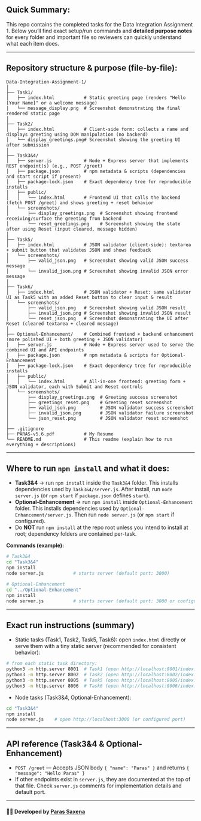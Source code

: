 ## Quick Summary:
This repo contains the completed tasks for the Data Integration Assignment 1. Below you’ll find exact setup/run commands and **detailed purpose notes** for every folder and important file so reviewers can quickly understand what each item does.

---

## Repository structure & purpose (file-by-file):
```
Data-Integration-Assignment-1/
│
├── Task1/
│   ├── index.html           # Static greeting page (renders "Hello [Your Name]" or a welcome message)
│   └── message_display.png  # Screenshot demonstrating the final rendered static page
│
├── Task2/
│   ├── index.html           # Client-side form: collects a name and displays greeting using DOM manipulation (no backend)
│   └── display_greetings.png# Screenshot showing the greeting UI after submission
│
├── Task3&4/
│   ├── server.js            # Node + Express server that implements REST endpoint(s) (e.g., POST /greet)
│   ├── package.json         # npm metadata & scripts (dependencies and start script if present)
│   ├── package-lock.json    # Exact dependency tree for reproducible installs
│   ├── public/
│   │   └── index.html       # Frontend UI that calls the backend (fetch POST /greet) and shows greeting + reset behavior
│   └── screenshots/
│       ├── display_greetings.png  # Screenshot showing frontend receiving/surface the greeting from backend
│       └── reset_greetings.png    # Screenshot showing the state after using Reset (input cleared, message hidden)
│
├── Task5/
│   ├── index.html           # JSON validator (client-side): textarea + submit button that validates JSON and shows feedback
│   └── screenshots/
│       ├── valid_json.png   # Screenshot showing valid JSON success message
│       └── invalid_json.png # Screenshot showing invalid JSON error message
│
├── Task6/
│   ├── index.html           # JSON validator + Reset: same validator UI as Task5 with an added Reset button to clear input & result
│   └── screenshots/
│       ├── valid_json.png   # Screenshot showing valid JSON result
│       ├── invalid_json.png # Screenshot showing invalid JSON result
│       └── reset_json.png   # Screenshot demonstrating the UI after Reset (cleared textarea + cleared message)
│
├── Optional-Enhancement/    # Combined frontend + backend enhancement (more polished UI + both greeting + JSON validator)
│   ├── server.js            # Node + Express server used to serve the combined UI and API endpoints
│   ├── package.json         # npm metadata & scripts for Optional-Enhancement
│   ├── package-lock.json    # Exact dependency tree for reproducible installs
│   ├── public/
│   │   └── index.html       # All-in-one frontend: greeting form + JSON validator, each with Submit and Reset controls
│   └── screenshots/
│       ├── display_greetings.png  # Greeting success screenshot 
│       ├── greetings_reset.png    # Greeting reset screenshot 
│       ├── valid_json.png         # JSON validator success screenshot 
│       ├── invalid_json.png       # JSON validator failure screenshot 
│       └── json_reset.png         # JSON validator reset screenshot 
│
├── .gitignore               
├── PARAS-v5.6.pdf           # My Resume
└── README.md                # This readme (explain how to run everything + descriptions)
```

---

## Where to run `npm install` and what it does:
- **Task3&4** → run `npm install` inside the `Task3&4` folder. This installs dependencies used by `Task3&4/server.js`. After install, run `node server.js` (or `npm start` if `package.json` defines `start`).
- **Optional-Enhancement** → run `npm install` inside `Optional-Enhancement` folder. This installs dependencies used by `Optional-Enhancement/server.js`. Then run `node server.js` (or `npm start` if configured).
- Do **NOT** run `npm install` at the repo root unless you intend to install at root; dependency folders are contained per-task.

**Commands (example):**
```bash
# Task3&4
cd "Task3&4"
npm install
node server.js           # starts server (default port: 3000)

# Optional-Enhancement
cd "../Optional-Enhancement"
npm install
node server.js           # starts server (default port: 3000 or configured port)
```

---

## Exact run instructions (summary)
- Static tasks (Task1, Task2, Task5, Task6): open `index.html` directly or serve them with a tiny static server (recommended for consistent behavior):
```bash
# from each static task directory:
python3 -m http.server 8001  # Task1 (open http://localhost:8001/index.html)
python3 -m http.server 8002  # Task2 (open http://localhost:8002/index.html)
python3 -m http.server 8005  # Task5 (open http://localhost:8005/index.html)
python3 -m http.server 8006  # Task6 (open http://localhost:8006/index.html)
```

- Node tasks (Task3&4, Optional-Enhancement):
```bash
cd "Task3&4"
npm install
node server.js    # open http://localhost:3000 (or configured port)
```


---

## API reference (Task3&4 & Optional-Enhancement)
- `POST /greet` — Accepts JSON body `{ "name": "Paras" }` and returns `{ "message": "Hello Paras" }`
- If other endpoints exist in `server.js`, they are documented at the top of that file. Check `server.js` comments for implementation details and default port.

---
#### 👨‍💻 Developed by **[Paras Saxena](https://saxenaparas.vercel.app/)**

